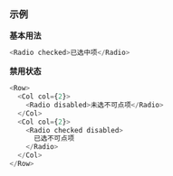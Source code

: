 ### 示例

**基本用法**

```js
<Radio checked>已选中项</Radio>
```

**禁用状态**

```js
<Row>
  <Col col={2}>
    <Radio disabled>未选不可点项</Radio>
  </Col>
  <Col col={2}>
    <Radio checked disabled>
      已选不可点项
    </Radio>
  </Col>
</Row>
```
